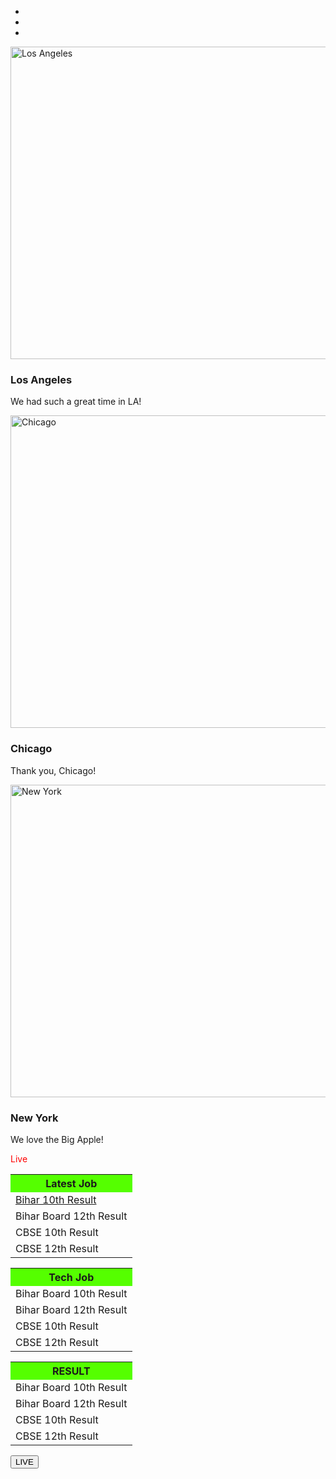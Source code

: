 <html>
<head>
<html lang="en">
<head>
  <title>Bootstrap 4 Website Example</title>
  <meta charset="utf-8">
  <meta name="viewport" content="width=device-width, initial-scale=1">
  <link rel="stylesheet" href="https://maxcdn.bootstrapcdn.com/bootstrap/4.5.0/css/bootstrap.min.css">
  <script src="https://ajax.googleapis.com/ajax/libs/jquery/3.5.1/jquery.min.js"></script>
  <script src="https://cdnjs.cloudflare.com/ajax/libs/popper.js/1.16.0/umd/popper.min.js"></script>
  <script src="https://maxcdn.bootstrapcdn.com/bootstrap/4.5.0/js/bootstrap.min.js"></script>
</head>
<style type="text/css">
		@import "{{ site.theme }}";

footer {
  display: none !important;
}

.btn {
  display: none !important;
}</style>

<body>
	 <div class="jumbotron  ml-5 mr-5 mt-4 mb-4" >
<div id="demo" class="carousel slide" data-ride="carousel">
  <ul class="carousel-indicators">
    <li data-target="#demo" data-slide-to="0" class="active"></li>
    <li data-target="#demo" data-slide-to="1"></li>
    <li data-target="#demo" data-slide-to="2"></li>
  </ul>
  <div class="carousel-inner">
    <div class="carousel-item active">
      <img src="https://yt3.ggpht.com/a-/AOh14Gjou2AHW5Af4qh6w1htddrwPU1hckQaz5yypVUnRCU=s100-c-k-c0xffffffff-no-rj-mo" alt="Los Angeles" width="1100" height="500">
      <div class="carousel-caption">
        <h3>Los Angeles</h3>
        <p>We had such a great time in LA!</p>
      </div>   
    </div>
    <div class="carousel-item">
      <img src="chicago.jpg" alt="Chicago" width="1100" height="500">
      <div class="carousel-caption">
        <h3>Chicago</h3>
        <p>Thank you, Chicago!</p>
      </div>   
    </div>
    <div class="carousel-item">
      <img src="ny.jpg" alt="New York" width="1100" height="500">
      <div class="carousel-caption">
        <h3>New York</h3>
        <p>We love the Big Apple!</p>
      </div>   
    </div>
  </div>
  <a class="carousel-control-prev" href="#demo" data-slide="prev">
    <span class="carousel-control-prev-icon"></span>
  </a>
  <a class="carousel-control-next" href="#demo" data-slide="next">
    <span class="carousel-control-next-icon"></span>
  </a>
</div>
</div>	
  <div class="container text-center">                             
  <div class="spinner-grow text-danger pt-0 mt-1"></div>
   <div class="spinner-grow text-white"><span style="color:red;text-align:center">Live</span></div>
</div>

<div class="container-fluid table-hover  table-striped">
  <div class="row text-center">
    <div class="col-sm-4 col-xs-4 col-md-4 col-lg-4 pr-4 mt-4">	    
  <table class="ml-5">
<tr>
  <th scope="col" style="background:#55ff00">Latest Job</th>
      
      
</tr>

<tr>
 <td> <a href="index1.html">Bihar 10th Result</a></td>
 
  
</tr>

<tr>
  
 <td> Bihar Board 12th Result </td>

 
</tr>

<tr>
  
 <td>  CBSE 10th Result</td>
 
 
</tr>
<tr>

 <td>  CBSE 12th Result</td>

 
</tr>
</table>
    </div>
    <div class="col-sm-4 col-xs-4 col-md-4 col-lg-4 pr-3 mt-4">
     <table class="ml-5">
  
<tr>
  <th scope="col" style="background:#55ff00">Tech Job</th>
       
      
</tr>

<tr>
 <td> Bihar Board 10th Result </td>

  
</tr>

<tr>
  
 <td> Bihar Board 12th Result </td>
 
 
</tr>

<tr>
  
 <td>  CBSE 10th Result</td>

 
</tr>
<tr>

 <td>  CBSE 12th Result</td>

 
</tr>
</table >
    </div>
   <div class="col-sm-4 col-xs-4 col-md-4 col-lg-4  pr-3 mt-4">
     <table class="ml-5">
  
<tr>
  <th scope="col" style="background:#55ff00"> RESULT</th>
        
      
</tr>

<tr>
 <td> Bihar Board 10th Result </td>
 
  
</tr>

<tr>
  
 <td> Bihar Board 12th Result </td>

</tr>

<tr>
  
 <td>  CBSE 10th Result</td>
 
 
</tr>
<tr>

 <td>  CBSE 12th Result</td>

</tr>
</table >
    </div>
  </div>
</div>
<div class="container">	
 <button class="btn btn-danger" >
    <span class="spinner-grow spinner-grow-sm btn-danger  text-center"></span>
    LIVE
  </button>
</div>

  <script src="https://code.jquery.com/jquery-3.5.1.js"></script>  
   
 <script src="https://code.jquery.com/jquery-3.5.1.slim.min.js" integrity="sha384-DfXdz2htPH0lsSSs5nCTpuj/zy4C+OGpamoFVy38MVBnE+IbbVYUew+OrCXaRkfj" crossorigin="anonymous"></script>
<script src="https://cdn.jsdelivr.net/npm/popper.js@1.16.0/dist/umd/popper.min.js" integrity="sha384-Q6E9RHvbIyZFJoft+2mJbHaEWldlvI9IOYy5n3zV9zzTtmI3UksdQRVvoxMfooAo" crossorigin="anonymous"></script>

</body>
</html>

